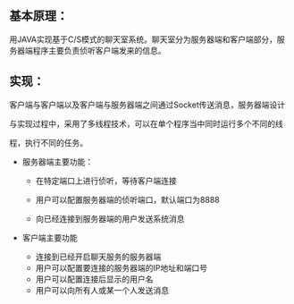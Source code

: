 ## 基本原理：

用JAVA实现基于C/S模式的聊天室系统。聊天室分为服务器端和客户端部分，服务器端程序主要负责侦听客户端发来的信息。

## 实现：

客户端与客户端以及客户端与服务器端之间通过Socket传送消息，服务器端设计

与实现过程中，采用了多线程技术，可以在单个程序当中同时运行多个不同的线

程，执行不同的任务。

* 服务器端主要功能：

  * 在特定端口上进行侦听，等待客户端连接

  * 用户可以配置服务器端的侦听端口，默认端口为8888

  * 向已经连接到服务器端的用户发送系统消息

* 客户端主要功能
  * 连接到已经开启聊天服务的服务器端
  * 用户可以配置要连接的服务器端的IP地址和端口号
  * 用户可以配置连接后显示的用户名
  * 用户可以向所有人或某一个人发送消息
